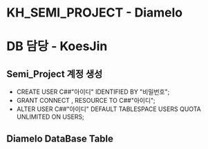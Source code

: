 # KH_SEMI_PROJECT - Diamelo

# DB 담당 - KoesJin

## Semi_Project 계정 생성

- CREATE USER C##"아이디" IDENTIFIED BY "비밀번호";
- GRANT CONNECT , RESOURCE TO C##"아이디";
- ALTER USER C##"아이디" DEFAULT TABLESPACE USERS QUOTA UNLIMITED ON USERS;

## Diamelo DataBase Table


